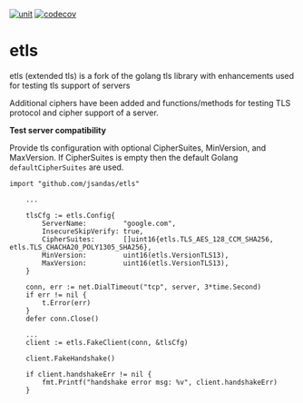[![unit](https://github.com/jsandas/etls/actions/workflows/unit.yaml/badge.svg)](https://github.com/jsandas/etls/actions/workflows/unit.yaml)
[![codecov](https://codecov.io/gh/jsandas/etls/branch/main/graph/badge.svg?token=J84IITKDCK)](https://codecov.io/gh/jsandas/etls)
# etls

etls (extended tls) is a fork of the golang tls library with enhancements used for testing tls support of servers


Additional ciphers have been added and functions/methods for testing TLS protocol and cipher support of a server.


**Test server compatibility**

Provide tls configuration with optional CipherSuites, MinVersion, and MaxVersion.  If CipherSuites is empty then the default Golang `defaultCipherSuites` are used.

```
import "github.com/jsandas/etls"

	...

	tlsCfg := etls.Config{
		ServerName:         "google.com",
		InsecureSkipVerify: true,
        CipherSuites:       []uint16{etls.TLS_AES_128_CCM_SHA256, etls.TLS_CHACHA20_POLY1305_SHA256},
		MinVersion:         uint16(etls.VersionTLS13),
		MaxVersion:         uint16(etls.VersionTLS13),
	}

	conn, err := net.DialTimeout("tcp", server, 3*time.Second)
	if err != nil {
		t.Error(err)
	}
	defer conn.Close()

    ...
	client := etls.FakeClient(conn, &tlsCfg)

	client.FakeHandshake()

	if client.handshakeErr != nil {
		fmt.Printf("handshake error msg: %v", client.handshakeErr)
	}
```